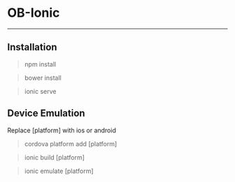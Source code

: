 # OB-Ionic
----------

## Installation
> npm install

> bower install

> ionic serve

## Device Emulation
Replace [platform] with ios or android

> cordova platform add [platform]

> ionic build [platform]

> ionic emulate [platform]

